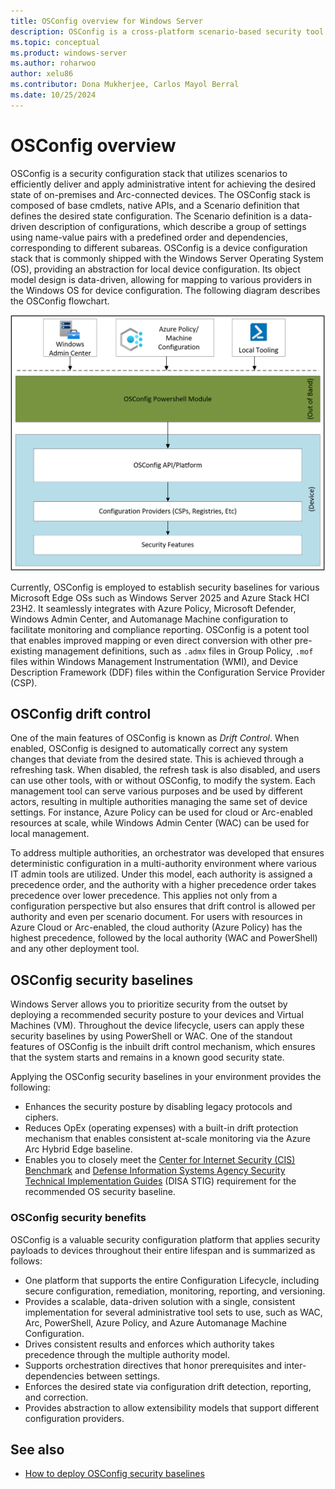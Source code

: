 ```yaml
---
title: OSConfig overview for Windows Server
description: OSConfig is a cross-platform scenario-based security tool to manage on-premises Windows Server 2025 and Arc-connected devices.
ms.topic: conceptual
ms.product: windows-server
ms.author: roharwoo
author: xelu86
ms.contributor: Dona Mukherjee, Carlos Mayol Berral
ms.date: 10/25/2024
---
```


# OSConfig overview

OSConfig is a security configuration stack that utilizes scenarios to efficiently deliver and apply administrative intent for achieving the desired state of on-premises and Arc-connected devices. The OSConfig stack is composed of base cmdlets, native APIs, and a Scenario definition that defines the desired state configuration. The Scenario definition is a data-driven description of configurations, which describe a group of settings using name-value pairs with a predefined order and dependencies, corresponding to different subareas. OSConfig is a device configuration stack that is commonly shipped with the Windows Server Operating System (OS), providing an abstraction for local device configuration. Its object model design is data-driven, allowing for mapping to various providers in the Windows OS for device configuration. The following diagram describes the OSConfig flowchart.

![A flowchart of the o s config powershell module.](../media/osconfig/osconfig-module-flowchart.png)

Currently, OSConfig is employed to establish security baselines for various Microsoft Edge OSs such as Windows Server 2025 and Azure Stack HCI 23H2. It seamlessly integrates with Azure Policy, Microsoft Defender, Windows Admin Center, and Automanage Machine configuration to facilitate monitoring and compliance reporting. OSConfig is a potent tool that enables improved mapping or even direct conversion with other pre-existing management definitions, such as `.admx` files in Group Policy, `.mof` files within Windows Management Instrumentation (WMI), and Device Description Framework (DDF) files within the Configuration Service Provider (CSP).

## OSConfig drift control

One of the main features of OSConfig is known as *Drift Control*. When enabled, OSConfig is designed to automatically correct any system changes that deviate from the desired state. This is achieved through a refreshing task. When disabled, the refresh task is also disabled, and users can use other tools, with or without OSConfig, to modify the system. Each management tool can serve various purposes and be used by different actors, resulting in multiple authorities managing the same set of device settings. For instance, Azure Policy can be used for cloud or Arc-enabled resources at scale, while Windows Admin Center (WAC) can be used for local management.

To address multiple authorities, an orchestrator was developed that ensures deterministic configuration in a multi-authority environment where various IT admin tools are utilized. Under this model, each authority is assigned a precedence order, and the authority with a higher precedence order takes precedence over lower precedence. This applies not only from a configuration perspective but also ensures that drift control is allowed per authority and even per scenario document. For users with resources in Azure Cloud or Arc-enabled, the cloud authority (Azure Policy) has the highest precedence, followed by the local authority (WAC and PowerShell) and any other deployment tool.

## OSConfig security baselines

Windows Server allows you to prioritize security from the outset by deploying a recommended security posture to your devices and Virtual Machines (VM). Throughout the device lifecycle, users can apply these security baselines by using PowerShell or WAC. One of the standout features of OSConfig is the inbuilt drift control mechanism, which ensures that the system starts and remains in a known good security state.

Applying the OSConfig security baselines in your environment provides the following:

- Enhances the security posture by disabling legacy protocols and ciphers.
- Reduces OpEx (operating expenses) with a built-in drift protection mechanism that enables consistent at-scale monitoring via the Azure Arc Hybrid Edge baseline.
- Enables you to closely meet the [Center for Internet Security (CIS) Benchmark](https://www.cisecurity.org/cis-benchmarks) and [Defense Information Systems Agency Security Technical Implementation Guides](https://public.cyber.mil/stigs) (DISA STIG) requirement for the recommended OS security baseline.

### OSConfig security benefits

OSConfig is a valuable security configuration platform that applies security payloads to devices throughout their entire lifespan and is summarized as follows:

- One platform that supports the entire Configuration Lifecycle, including secure configuration, remediation, monitoring, reporting, and versioning.
- Provides a scalable, data-driven solution with a single, consistent implementation for several administrative tool sets to use, such as WAC, Arc, PowerShell, Azure Policy, and Azure Automanage Machine Configuration.
- Drives consistent results and enforces which authority takes precedence through the multiple authority model.
- Supports orchestration directives that honor prerequisites and inter-dependencies between settings.
- Enforces the desired state via configuration drift detection, reporting, and correction.
- Provides abstraction to allow extensibility models that support different configuration providers.

## See also

- [How to deploy OSConfig security baselines](osconfig-how-to-configure-security-baselines.md)
